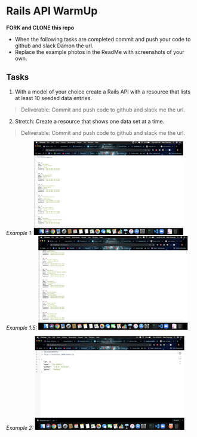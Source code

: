 # Rails API WarmUp

**FORK and CLONE this repo**

 - When the following tasks are completed commit and push your code to github and slack Damon the url.
 - Replace the example photos in the ReadMe with screenshots of your own.
 
## Tasks

1. With a model of your choice create a Rails API with a resource that lists at least 10 seeded data entries. 
  > Deliverable: Commit and push code to github and slack me the url. 
  
2. Stretch: Create a resource that shows one data set at a time. 
  > Deliverable: Commit and push code to github and slack me the url.  
  
  *Example 1:* <img src="books_all.png" width="400" alt="/books">
  *Example 1.5:* <img src="books_all2.png" width="400" alt="/books">
  
  *Example 2:* <img src="show_book.png" width="400" alt="/books/:id">


